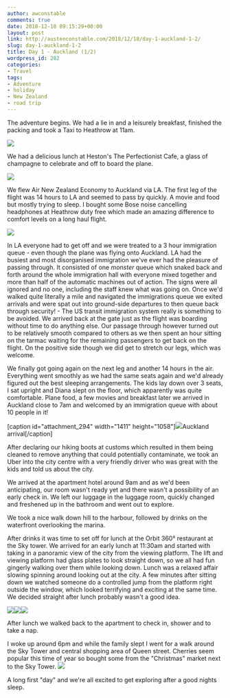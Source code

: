 ```yaml
---
author: awconstable
comments: true
date: 2018-12-18 09:15:29+00:00
layout: post
link: http://austenconstable.com/2018/12/18/day-1-auckland-1-2/
slug: day-1-auckland-1-2
title: Day 1 - Auckland (1/2)
wordpress_id: 282
categories:
- Travel
tags:
- Adventure
- holiday
- New Zealand
- road trip
---
```


The adventure begins. We had a lie in and a leisurely breakfast, finished the packing and took a Taxi to Heathrow at 11am.

![](https://austenconstable.files.wordpress.com/2018/12/213b523c-eb1a-48e5-9d09-10aba426b287.jpg)

We had a delicious lunch at Heston's The Perfectionist Cafe, a glass of champagne to celebrate and off to board the plane.

![](https://austenconstable.files.wordpress.com/2018/12/63546604-b9a8-4847-b929-5bea232bd7f1.jpg)

We flew Air New Zealand Economy to Auckland via LA. The first leg of the flight was 14 hours to LA and seemed to pass by quickly. A movie and food but mostly trying to sleep. I bought some Bose noise cancelling headphones at Heathrow duty free which made an amazing difference to comfort levels on a long haul flight.

![](https://austenconstable.files.wordpress.com/2018/12/img_2157.jpg)

In LA everyone had to get off and we were treated to a 3 hour immigration queue - even though the plane was flying onto Auckland. LA had the busiest and most disorganised immigration we've ever had the pleasure of passing through. It consisted of one _monster_ queue which snaked back and forth around the whole immigration hall with everyone mixed together and more than half of the automatic machines out of action. The signs were all ignored and no one, including the staff knew what was going on. Once we'd walked quite literally a mile and navigated the immigrations queue we exited arrivals and were spat out into ground-side departures to then queue back through security! - The US transit immigration system really is something to be avoided. We arrived back at the gate just as the flight was boarding without time to do anything else. Our passage through however turned out to be relatively smooth compared to others as we then spent an hour sitting on the tarmac waiting for the remaining passengers to get back on the flight. On the positive side though we did get to stretch our legs, which was welcome.

We finally got going again on the next leg and another 14 hours in the air. Everything went smoothly as we had the same seats again and we'd already figured out the best sleeping arrangements. The kids lay down over 3 seats, I sat upright and Diana slept on the floor, which apparently was quite comfortable. Plane food, a few movies and breakfast later we arrived in Auckland close to 7am and welcomed by an immigration queue with about 10 people in it!

[caption id="attachment_294" width="1411" height="1058"]![](https://austenconstable.files.wordpress.com/2018/12/e265e3bd-f1ef-46e2-9d5b-2e9de0bd50cf.jpg)Auckland arrival[/caption]

After declaring our hiking boots at customs which resulted in them being cleaned to remove anything that could potentially contaminate, we took an Uber into the city centre with a very friendly driver who was great with the kids and told us about the city.

We arrived at the apartment hotel around 9am and as we'd been anticipating, our room wasn't ready yet and there wasn't a possibility of an early check in. We left our luggage in the luggage room, quickly changed and freshened up in the bathroom and went out to explore.

We took a nice walk down hill to the harbour, followed by drinks on the waterfront overlooking the marina.

After drinks it was time to set off for lunch at the Orbit 360° restaurant at the Sky tower. We arrived for an early lunch at 11:30am and started with taking in a panoramic view of the city from the viewing platform. The lift and viewing platform had glass plates to look straight down, so we all had fun gingerly walking over them while looking down. Lunch was a relaxed affair slowing spinning around looking out at the city. A few minutes after sitting down we watched someone do a controlled jump from the platform right outside the window, which looked terrifying and exciting at the same time. We decided straight after lunch probably wasn't a good idea.

![](https://austenconstable.files.wordpress.com/2018/12/img_2164.jpg)![](https://austenconstable.files.wordpress.com/2018/12/img_2160.jpg)![](https://austenconstable.files.wordpress.com/2018/12/img_2158.jpg)

After lunch we walked back to the apartment to check in, shower and to take a nap.

I woke up around 6pm and while the family slept I went for a walk around the Sky Tower and central shopping area of Queen street. Cherries seem popular this time of year so bought some from the "Christmas" market next to the Sky Tower.  ![](https://austenconstable.files.wordpress.com/2018/12/img_2171.jpg)

A long first "day" and we're all excited to get exploring after a good nights sleep.
